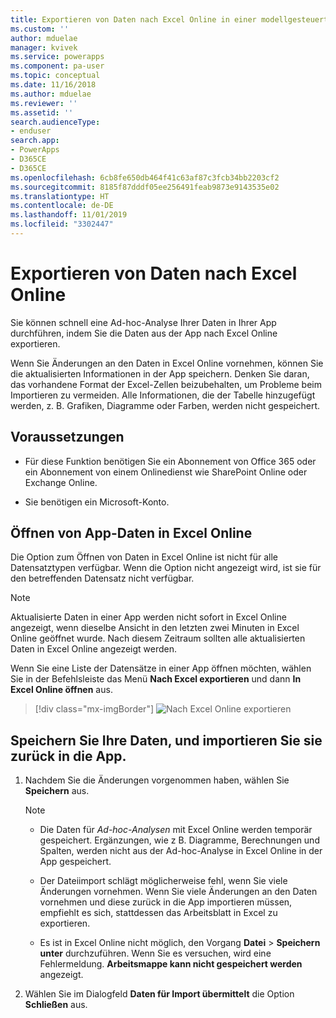 ```yaml
---
title: Exportieren von Daten nach Excel Online in einer modellgesteuerten App | Microsoft Dokumentation
ms.custom: ''
author: mduelae
manager: kvivek
ms.service: powerapps
ms.component: pa-user
ms.topic: conceptual
ms.date: 11/16/2018
ms.author: mduelae
ms.reviewer: ''
ms.assetid: ''
search.audienceType:
- enduser
search.app:
- PowerApps
- D365CE
- D365CE
ms.openlocfilehash: 6cb8fe650db464f41c63af87c3fcb34bb2203cf2
ms.sourcegitcommit: 8185f87dddf05ee256491feab9873e9143535e02
ms.translationtype: HT
ms.contentlocale: de-DE
ms.lasthandoff: 11/01/2019
ms.locfileid: "3302447"
---
```

# <a name="export-your-data-to-excel-online"></a>Exportieren von Daten nach Excel Online 

Sie können schnell eine Ad-hoc-Analyse Ihrer Daten in Ihrer App durchführen, indem Sie die Daten aus der App nach Excel Online exportieren.
  
Wenn Sie Änderungen an den Daten in Excel Online vornehmen, können Sie die aktualisierten Informationen in der App speichern. Denken Sie daran, das vorhandene Format der Excel-Zellen beizubehalten, um Probleme beim Importieren zu vermeiden. Alle Informationen, die der Tabelle hinzugefügt werden, z. B. Grafiken, Diagramme oder Farben, werden nicht gespeichert.  
  
## <a name="prerequisites"></a>Voraussetzungen  
  
- Für diese Funktion benötigen Sie ein Abonnement von Office 365 oder ein Abonnement von einem Onlinedienst wie SharePoint Online oder Exchange Online.
  
- Sie benötigen ein Microsoft-Konto.    
  
## <a name="open-app-data-in-excel-online"></a>Öffnen von App-Daten in Excel Online  

Die Option zum Öffnen von Daten in Excel Online ist nicht für alle Datensatztypen verfügbar. Wenn die Option nicht angezeigt wird, ist sie für den betreffenden Datensatz nicht verfügbar.  
  
> [!NOTE]
> Aktualisierte Daten in einer App werden nicht sofort in Excel Online angezeigt, wenn dieselbe Ansicht in den letzten zwei Minuten in Excel Online geöffnet wurde. Nach diesem Zeitraum sollten alle aktualisierten Daten in Excel Online angezeigt werden.
  
Wenn Sie eine Liste der Datensätze in einer App öffnen möchten, wählen Sie in der Befehlsleiste das Menü **Nach Excel exportieren** und dann **In Excel Online öffnen** aus. 

> [!div class="mx-imgBorder"] 
> ![Nach Excel Online exportieren](media/exportexcelonline.png "Nach Excel Online exportieren")  

  
## <a name="save-your-data-and-import-it-back-to-the-app"></a>Speichern Sie Ihre Daten, und importieren Sie sie zurück in die App.  
  
1. Nachdem Sie die Änderungen vorgenommen haben, wählen Sie **Speichern** aus.  
  
   > [!NOTE]
   > - Die Daten für *Ad-hoc-Analysen* mit Excel Online werden temporär gespeichert. Ergänzungen, wie z B. Diagramme, Berechnungen und Spalten, werden nicht aus der Ad-hoc-Analyse in Excel Online in der App gespeichert.  
   > 
   > - Der Dateiimport schlägt möglicherweise fehl, wenn Sie viele Änderungen vornehmen. Wenn Sie viele Änderungen an den Daten vornehmen und diese zurück in die App importieren müssen, empfiehlt es sich, stattdessen das Arbeitsblatt in Excel zu exportieren.  
   > 
   > - Es ist in Excel Online nicht möglich, den Vorgang **Datei** > **Speichern unter** durchzuführen. Wenn Sie es versuchen, wird eine Fehlermeldung. **Arbeitsmappe kann nicht gespeichert werden** angezeigt.   
2. Wählen Sie im Dialogfeld **Daten für Import übermittelt** die Option **Schließen** aus.  
  

  

 
